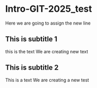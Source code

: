 # Intro-GIT-2025_test

Here we are going to assign the new line
## This is subtitle 1

this is the text
We are creating new text

## This is subtitle 2

This is a text
We are creating a new test
